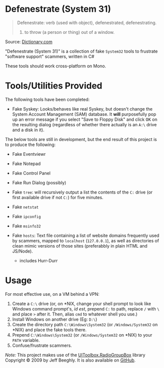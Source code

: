 # Defenestrate (System 31)

> Defenestrate: verb (used with object), defenestrated, defenestrating.
> 1. to throw (a person or thing) out of a window.

Source: [Dictionary.com](http://www.dictionary.com/browse/defenestrate)

"Defenestrate (System 31)" is a collection of fake `System32` tools to frustrate "software support" scammers, written in C#

These tools should work cross-platform on Mono.

# Tools/Utilities Provided

The following tools have been completed:

+ Fake Syskey: Looks/behaves like real Syskey, but doesn't change the System Account Management (SAM) database. It **will** purposefully pop up an error message if you select "Save to Floppy Disk" and click <kbd>OK</kbd> on the resulting dialog (regardless of whether there actually is an `A:\` drive and a disk in it).

The below tools are still in development, but the end result of this project is to produce the following:

+ Fake Eventviewr
+ Fake Notepad
+ Fake Control Panel
+ Fake Run Dialog (possibly)
+ Fake `tree`: will recursively output a list the contents of the `C:` drive (or first available drive if not `C:`) for five minutes.
+ Fake `netstat`
+ Fake `ipconfig`
+ Fake `msinfo32`

+ Fake `hosts`: Text file containing a list of website domains frequently used by scammers, mapped to `localhost` (`127.0.0.1`), as well as directories of clean mimic versions of those sites (preferabbly in plain HTML and JS/Node).
  + includes Hurr-Durr

# Usage

For most effective use, on a VM behind a VPN:

1. Create a `C:\` drive (or, on \*NIX, change your shell prompt to look like Windows command prompt's, *id est*, prepend `C:` to path, replace `/` with `\` and place `>` after it. Then, alias `cmd` to whatever shell you use.)
2. Install Windows on another drive (Eg: `D:\`)
3. Create the directory path `C:\Windows\System32` (or `/Windows/System32` on \*NIX) and place the fake tools there.
4. Prepend `C:\Windows\System32` (or `/Windows/System32` on \*NIX) to your `PATH` variable.
5. Confuse/frustrate scammers.

_Note:_ This project makes use of the [UIToolbox.RadioGroupBox](https://www.codeproject.com/Articles/32780/CheckGroupBox-and-RadioGroupBox) library Copyright &copy; 2009 by Jeff Beeghly. It is also available on [GitHub](https://github.com/DigitalGlobe/DGConnect-ESRI/tree/master/GbdxTools).
